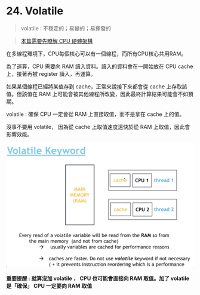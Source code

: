 # 24. Volatile

> volatile : 不穩定的；易變的；易揮發的

> [本篇需要先瞭解 CPU 硬體架構](/notes/Java_Concurrency_Java_Memory_Model.md.md)

在多線程環境下，CPU每個核心可以有一個線程，而所有CPU核心共用RAM。

為了運算，CPU 需要向 RAM 讀入資料。讀入的資料會在一開始放在 CPU cache 上，接著再被 register 讀入，再運算。

如果某個線程已經將某值存到 cache，正常來說接下來都會從 cache 上存取該值。但該值在 RAM 上可能會被其他線程所改變，因此最終計算結果可能會不如預期。

volatile : 確保 CPU 一定會從 RAM 上直接取值，而不是拿在 cache 上的值。

沒事不要用 volatile， 因為從 cache 上取值速度遠快於從 RAM 上取值，因此會影響效能。

![](../img/2021-03-27-19-32-13.png)

**重要提醒 : 就算沒加 volatile ， CPU 也可能會直接向 RAM 取值。加了 volatile 是「確保」 CPU 一定要向 RAM 取值**


